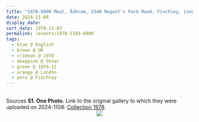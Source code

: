 ```yaml
---
title: "1978-0000 Meal, Āśhram, 234A Regent's Park Road, Finchley, London, UK (event not sure)"
date: 2024-11-08
display_date: 
sort_date: 1978-11-03
permalink: /events/1978-1103-0000
tags:
  - blue @ English
  - brown @ UK
  - crimson @ 1978
  - deeppink @ Other
  - green @ 1978-11
  - orange @ London
  - peru @ Finchley
---
```


<br>

<wave-list>
  <list-title color="DarkSeaGreen" width="40">Sources</list-title>
  <list-item color="BlanchedAlmond"  width="280"><b>S1. One Photo.</b> Link to the original gallery to which they were uploaded on 2024-1108: <a href="https://eternalmoments.smugmug.com/Collections/Raj-Kunwar-Raul-Collection/1978/">Collection 1978</a>.</list-item>
</wave-list>

<div style="text-align: center"><img src="https://pub-bcc3cbe9b1e94ba1ac28915f7a3900fa.r2.dev/1978-0000_Meal_Ashram_234A_Regent's_Park_Road_Finchley_London_UK_(event_not_sure)_01_(Mahipalsingh_Jaisingh_Raul_Collection_scanned_by_Ankit_Khare).jpg" /></div>